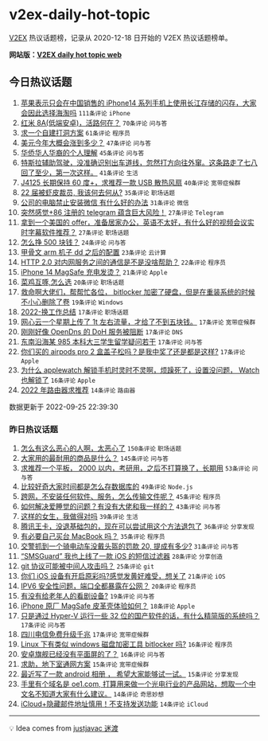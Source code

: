 # v2ex-daily-hot-topic

[V2EX](https://www.v2ex.com/) 热议话题榜，记录从 2020-12-18 日开始的 V2EX 热议话题榜单。

**网站版：[V2EX daily hot topic web](https://boojack.github.io/v2ex-daily-hot-topic-web/)**

## 今日热议话题

<!-- TODAY BEGIN -->

1. [苹果表示只会在中国销售的 iPhone14 系列手机上使用长江存储的闪存，大家会因此选择海淘吗](https://www.v2ex.com/t/882764) `111条评论` `iPhone`
1. [红米 8A(低端安卓)，活路何在？](https://www.v2ex.com/t/882766) `70条评论` `问与答`
1. [求一个自建打洞方案](https://www.v2ex.com/t/882721) `61条评论` `程序员`
1. [美元今年大概会涨到多少？](https://www.v2ex.com/t/882732) `47条评论` `问与答`
1. [华侨华人华裔的个人理解](https://www.v2ex.com/t/882730) `45条评论` `问与答`
1. [特斯拉辅助驾驶，没准确识别出车道线，忽然打方向往外窜。这条路走了七八回了至少，第一次这样。](https://www.v2ex.com/t/882762) `41条评论` `生活`
1. [J4125 长期保持 60 度+，求推荐一款 USB 散热风扇](https://www.v2ex.com/t/882754) `40条评论` `宽带症候群`
1. [22 届被虾皮裁员, 我该何去何从?](https://www.v2ex.com/t/882746) `35条评论` `职场话题`
1. [公司的电脑禁止安装微信 有什么好的办法](https://www.v2ex.com/t/882761) `31条评论` `微信`
1. [突然感觉+86 注册的 telegram 蕴含巨大风险！](https://www.v2ex.com/t/882863) `27条评论` `Telegram`
1. [拿到一个美国的 offer，准备居家办公，英语不太好，有什么好的视频会议实时字幕软件推荐？](https://www.v2ex.com/t/882774) `27条评论` `职场话题`
1. [怎么挣 500 块钱？](https://www.v2ex.com/t/882795) `24条评论` `问与答`
1. [甲骨文 arm 机子 dd 之后的配置](https://www.v2ex.com/t/882851) `23条评论` `云计算`
1. [HTTP 2.0 对内网服务之间的通信是不是没啥帮助？](https://www.v2ex.com/t/882839) `22条评论` `程序员`
1. [iPhone 14 MagSafe 充电发烫？](https://www.v2ex.com/t/882802) `21条评论` `Apple`
1. [菜鸡互啄,怎么选](https://www.v2ex.com/t/882729) `20条评论` `职场话题`
1. [救命啊大佬们，帮帮忙各位， bitlocker 加密了硬盘，但是在重装系统的时候不小心删除了卷](https://www.v2ex.com/t/882765) `19条评论` `Windows`
1. [2022-换工作总结](https://www.v2ex.com/t/882872) `17条评论` `职场话题`
1. [网心云一个星期上传了 1t 左右流量，才给了不到五块钱。](https://www.v2ex.com/t/882836) `17条评论` `宽带症候群`
1. [刚刚好像 OpenDns 的 DoH 服务被阻断](https://www.v2ex.com/t/882817) `17条评论` `DNS`
1. [东南沿海某 985 本科大三学生留学疑问若干](https://www.v2ex.com/t/882779) `17条评论` `问与答`
1. [你们买的 airpods pro 2 盒盖子松吗？是我中奖了还是都是这样?](https://www.v2ex.com/t/882776) `17条评论` `Apple`
1. [为什么 applewatch 解锁手机时灵时不灵啊，烦躁死了，设置没问题， Watch 也解锁了](https://www.v2ex.com/t/882753) `16条评论` `Apple`
1. [2022 年路由器求推荐](https://www.v2ex.com/t/882857) `14条评论` `路由器`

数据更新于 2022-09-25 22:39:30

<!-- TODAY END -->

### 昨日热议话题

<!-- YESTERDAY BEGIN -->

1. [怎么有这么恶心的人啊，太恶心了](https://www.v2ex.com/t/882570) `150条评论` `职场话题`
1. [大家用的最耐用的商品是什么？](https://www.v2ex.com/t/882563) `145条评论` `问与答`
1. [求推荐一个平板， 2000 以内，考研用，之后不打算换了，长期用](https://www.v2ex.com/t/882585) `53条评论` `问与答`
1. [比较好奇大家时间都是怎么存数据库的](https://www.v2ex.com/t/882628) `49条评论` `Node.js`
1. [跨网，不安装任何软件、服务，怎么传输文件呢？](https://www.v2ex.com/t/882592) `45条评论` `程序员`
1. [如何解决爱睡觉的问题？有没有大佬和我一样的？](https://www.v2ex.com/t/882608) `43条评论` `问与答`
1. [这样的女生，我做得对吗](https://www.v2ex.com/t/882685) `39条评论` `生活`
1. [腾讯王卡，没退基础包的，现在可以尝试用这个方法退包了](https://www.v2ex.com/t/882588) `36条评论` `分享发现`
1. [有必要自己买台 MacBook 吗？](https://www.v2ex.com/t/882575) `35条评论` `程序员`
1. [交警抓到一个骑电动车没戴头盔的罚款 20, 提成有多少?](https://www.v2ex.com/t/882596) `31条评论` `问与答`
1. [“SMSGuard” 我也上线了一款 iOS 的短信过滤器](https://www.v2ex.com/t/882564) `28条评论` `分享创造`
1. [git 协议可能被中间人攻击吗？](https://www.v2ex.com/t/882664) `25条评论` `git`
1. [你们 iOS 设备有开启原彩吗?感觉发黄好难受，想关了](https://www.v2ex.com/t/882665) `21条评论` `iOS`
1. [IPV6 安全性问题，端口全都暴露在公网？](https://www.v2ex.com/t/882576) `20条评论` `程序员`
1. [有没有给老年人的看剧设备?](https://www.v2ex.com/t/882619) `19条评论` `问与答`
1. [iPhone 原厂 MagSafe 皮革壳体验如何？](https://www.v2ex.com/t/882597) `18条评论` `Apple`
1. [只是通过 Hyper-V 运行一些 32 位的国产软件的话，有什么精简版的系统吗？](https://www.v2ex.com/t/882623) `17条评论` `问与答`
1. [四川电信免费升级千兆](https://www.v2ex.com/t/882582) `17条评论` `宽带症候群`
1. [Linux 下有类似 windows 磁盘加密工具 bitlocker 吗?](https://www.v2ex.com/t/882712) `16条评论` `程序员`
1. [安卓旗舰已经没有平面屏的了？](https://www.v2ex.com/t/882661) `16条评论` `问与答`
1. [求助，地下室通网方案](https://www.v2ex.com/t/882652) `15条评论` `宽带症候群`
1. [最近写了一款 android 相册 ， 希望大家能够试一试。](https://www.v2ex.com/t/882600) `15条评论` `分享发现`
1. [手里有个域名是 oe1.com, 打算用来做一个光电行业的产品网站，想取一个中文名不知道大家有什么建议。](https://www.v2ex.com/t/882601) `14条评论` `奇思妙想`
1. [iCloud+隐藏邮件地址慎用！不支持发送功能](https://www.v2ex.com/t/882561) `14条评论` `iCloud`

<!-- YESTERDAY END -->

---

💡 Idea comes from [justjavac 迷渡](https://github.com/justjavac/)
